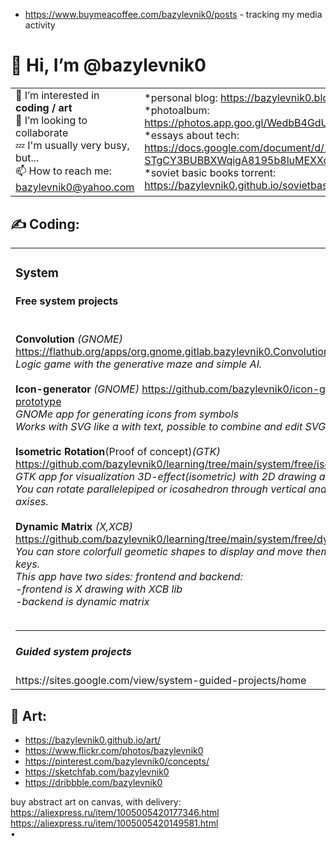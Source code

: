 <table>
<tr>
<ul>
<li>
<a href="https://www.buymeacoffee.com/bazylevnik0/posts">https://www.buymeacoffee.com/bazylevnik0/posts</a> - tracking my media activity<br>
 </li>
 </ul>
 </tr>
 <tr>
  <h1>👋 Hi, I’m @bazylevnik0</h1>
  <td>
👀 I’m interested in <b>coding / art</b><br>
💞️ I’m looking to collaborate<br>
💤 I'm usually very busy, but...<br>
📫 How to reach me: <a href="bazylevnik0@yahoo.com">bazylevnik0@yahoo.com</a>
  </td>
  <td>
*personal blog: <a href="https://bazylevnik0.blogspot.com/">https://bazylevnik0.blogspot.com/</a><br>
*photoalbum: <a href="https://photos.app.goo.gl/WedbB4GdUPUDjcUX8">https://photos.app.goo.gl/WedbB4GdUPUDjcUX8</a><br>
*essays about tech: <a href="https://docs.google.com/document/d/1Y--STgCY3BUBBXWqigA8195b8luMEXXqe2u4CsyWGkA/">https://docs.google.com/document/d/1Y--STgCY3BUBBXWqigA8195b8luMEXXqe2u4CsyWGkA/</a><br>
*soviet basic books torrent: <a href="https://bazylevnik0.github.io/sovietbooks.torrent">https://bazylevnik0.github.io/sovietbasicbooks.torrent</a><br>
  </td>
 </tr>
</table>
<tr>
<td>
<h2>✍️ Coding:</h2>
<table>
<td>
<h3>System</h3>
<h4>Free system projects</h4><br>
<b>Convolution</b> <i>(GNOME)</i> <a href="https://flathub.org/apps/org.gnome.gitlab.bazylevnik0.Convolution">https://flathub.org/apps/org.gnome.gitlab.bazylevnik0.Convolution</a><br>
 <i>Logic game with the generative maze and simple AI.</i><br><br>
<b>Icon-generator</b> <i>(GNOME)</i> <a href="https://github.com/bazylevnik0/icon-generator-prototype">https://github.com/bazylevnik0/icon-generator-prototype</a><br>
<i>GNOMe app for generating icons from symbols <br>
Works with SVG like a with text, possible to combine and edit SVG elements</i><br><br>                                         
<b>Isometric Rotation</b>(Proof of concept)<i>(GTK)</i> <a href="https://github.com/bazylevnik0/learning/tree/main/system/free/isometricrotation">https://github.com/bazylevnik0/learning/tree/main/system/free/isometricrotation</a><br>
<i>GTK app for visualization 3D-effect(isometric) with 2D drawing area widget. <br>
 You can rotate parallelepiped or icosahedron through vertical and horizontal axises.</i><br><br>                                         
<b>Dynamic Matrix</b> <i>(X,XCB)</i> <a href="https://github.com/bazylevnik0/learning/tree/main/system/free/dynamicmatrix">https://github.com/bazylevnik0/learning/tree/main/system/free/dynamicmatrix</a><br>
 <i>You can store colorfull geometic shapes to display and move them with arrow-keys.<br>
 This app have two sides: frontend and backend:<br>
  -frontend is X drawing with XCB lib<br>
  -backend is dynamic matrix</i><br><br>
<hr>
<h5>Guided system projects</h5> https://sites.google.com/view/system-guided-projects/home
 </td>
 <td>
 <h3>Web</h3>
<h4>Free web projects</h4><br>
<b>Apps:</b><br>
<a href="https://devpost.com/bazylevnik0">https://devpost.com/bazylevnik0</a><br>
<b>UI pens:</b><br>
<a href="https://codepen.io/collection/mrKNNq">https://codepen.io/collection/mrKNNq</a><br>
<b>Web elements:</b><br>
<a href="https://codepen.io/collection/bNkVVk">https://codepen.io/collection/bNkVVk</a><br>
<b>Games:</b><br>
<a href="https://bazylevnik0.itch.io">https://bazylevnik0.itch.io</a><br>
<b>Repeated classic game intros:</b><br>
<a href="https://bazylevnik0.github.io/learning/web/free/gameintros/">https://bazylevnik0.github.io/learning/web/free/gameintros/</a><br>
<b>Library for 3D elements(in progress):</b><br>
<a href="https://github.com/bazylevnik0/3Delements-source/wiki">https://github.com/bazylevnik0/3Delements-source/wiki</a><br>
<hr>
<h5>Guided web projects</h5> https://sites.google.com/view/web-guided-projects/home
 </td>
</tr>
</table>
<h2>🎨 Art:</h2>
<ul>
<li><a href="https://bazylevnik0.github.io/art/">https://bazylevnik0.github.io/art/</a></li>
<li><a href="https://www.flickr.com/photos/bazylevnik0">https://www.flickr.com/photos/bazylevnik0</a></li> 
<li><a href="https://pinterest.com/bazylevnik0/concepts/">https://pinterest.com/bazylevnik0/concepts/</a></li>
<li><a href="https://sketchfab.com/bazylevnik0">https://sketchfab.com/bazylevnik0</a></li>
<li><a href="https://dribbble.com/bazylevnik0">https://dribbble.com/bazylevnik0</a></li>
</ul>
buy abstract art on canvas, with delivery:<br>
<a href="https://aliexpress.ru/item/1005005420177346.html">https://aliexpress.ru/item/1005005420177346.html</a><br>
<a href="https://aliexpress.ru/item/1005005420149581.html">https://aliexpress.ru/item/1005005420149581.html</a><br>
•
